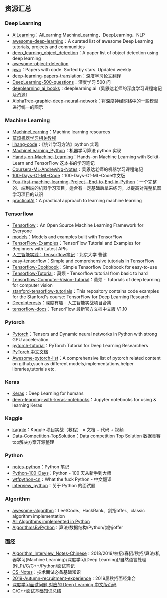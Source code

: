 ## 资源汇总


### Deep Learning
- [AiLearning](https://github.com/apachecn/AiLearning)：AiLearning:MachineLearning、DeepLearning、NLP
- [awesome-deep-learning](https://github.com/ChristosChristofidis/awesome-deep-learning)：A curated list of awesome Deep Learning tutorials, projects and communities
- [deep_learning_object_detection](https://github.com/hoya012/deep_learning_object_detection)：A paper list of object detection using deep learning
- [awesome-object-detection](https://github.com/amusi/awesome-object-detection)
- [pwc](https://github.com/zziz/pwc)：Papers with code. Sorted by stars. Updated weekly
- [deep-learning-papers-translation](https://github.com/SnailTyan/deep-learning-papers-translation)：深度学习论文翻译
- [DeepLearning-500-questions](https://github.com/scutan90/DeepLearning-500-questions)：深度学习 500 问
- [deeplearning_ai_books](https://github.com/fengdu78/deeplearning_ai_books)：deeplearning.ai（吴恩达老师的深度学习课程笔记及资源）
- [AlphaTree-graphic-deep-neural-network](https://github.com/weslynn/AlphaTree-graphic-deep-neural-network)：将深度神经网络中的一些模型进行统一的图示


### Machine Learning
- [MachineLearning](https://github.com/allmachinelearning/MachineLearning)：Machine learning resources
- [莫烦机器学习相关教程](https://github.com/MorvanZhou/tutorials)
- [lihang-code](https://github.com/fengdu78/lihang-code)：《统计学习方法》python 实现
- [MachineLearning_Python](https://github.com/lawlite19/MachineLearning_Python)：机器学习算法 python 实现
- [Hands-on-Machine-Learning](https://github.com/DeqianBai/Hands-on-Machine-Learning)：Hands-on Machine Learning with Scikit-Learn and TensorFlow 这本书的学习笔记
- [Coursera-ML-AndrewNg-Notes](https://github.com/fengdu78/Coursera-ML-AndrewNg-Notes)：吴恩达老师的机器学习课程笔记
- [100-Days-Of-ML-Code](https://github.com/MLEveryday/100-Days-Of-ML-Code)：100-Days-Of-ML-Code中文版
- [You-first-machine-learning-Project--End-to-End-in-Python](https://github.com/DeqianBai/Your-first-machine-learning-Project---End-to-End-in-Python)：一个完整的、端到端的机器学习项目，适合有一定基础后拿来练习，以提高对完整机器学习项目的认识
- [practicalAI](https://github.com/GokuMohandas/practicalAI)：A practical approach to learning machine learning


### Tensorflow
- [Tensorflow](https://github.com/tensorflow/tensorflow)：An Open Source Machine Learning Framework for Everyone
- [models](https://github.com/tensorflow/models)：Models and examples built with TensorFlow
- [TensorFlow-Examples](https://github.com/aymericdamien/TensorFlow-Examples)：TensorFlow Tutorial and Examples for Beginners with Latest APIs
- [人工智能实践：Tensorflow笔记](https://www.icourse163.org/course/PKU-1002536002)：北京大学 曹健
- [easy-tensorflow](https://github.com/easy-tensorflow/easy-tensorflow)：Simple and comprehensive tutorials in TensorFlow
- [Tensorflow-Cookbook](https://github.com/taki0112/Tensorflow-Cookbook)：Simple Tensorflow Cookbook for easy-to-use
- [Tensorflow-Tutorial](https://github.com/MorvanZhou/Tensorflow-Tutorial)：莫烦 - Tensorflow tutorial from basic to hard
- [Tensorflow-Computer-Vision-Tutorial](https://github.com/MorvanZhou/Tensorflow-Computer-Vision-Tutorial)：莫烦 - Tutorials of deep learning for computer vision
- [stanford-tensorflow-tutorials](https://github.com/chiphuyen/stanford-tensorflow-tutorials)：This repository contains code examples for the Stanford's course: TensorFlow for Deep Learning Research
- [DeepInterests](https://github.com/Honlan/DeepInterests)：深度有趣 - 人工智能实战项目合集
- [tensorflow-docs](https://github.com/xitu/tensorflow-docs)：TensorFlow 最新官方文档中文版 V1.10


### Pytorch
- [Pytorch](https://github.com/pytorch/pytorch)：Tensors and Dynamic neural networks in Python with strong GPU acceleration
- [pytorch-tutorial](https://github.com/yunjey/pytorch-tutorial)：PyTorch Tutorial for Deep Learning Researchers
- [PyTorch 中文文档](https://pytorch.apachecn.org/#/)
- [Awesome-pytorch-list](https://github.com/bharathgs/Awesome-pytorch-list)：A comprehensive list of pytorch related content on github,such as different models,implementations,helper libraries,tutorials etc.


### Keras
- [Keras](https://github.com/keras-team/keras)：Deep Learning for humans
- [deep-learning-with-keras-notebooks](https://github.com/erhwenkuo/deep-learning-with-keras-notebooks)：Jupyter notebooks for using & learning Keras


### Kaggle
- [kaggle](https://github.com/apachecn/kaggle)：Kaggle 项目实战（教程） = 文档 + 代码 + 视频
- [Data-Competition-TopSolution](https://github.com/Smilexuhc/Data-Competition-TopSolution)：Data competition Top Solution 数据竞赛top解决方案开源整理


### Python
- [notes-python](https://github.com/lijin-THU/notes-python)：Python 笔记
- [Python-100-Days](https://github.com/jackfrued/Python-100-Days)：Python - 100 天从新手到大师
- [wtfpython-cn](https://github.com/leisurelicht/wtfpython-cn)：What the fuck Python - 中文翻译
- [interview_python](https://github.com/taizilongxu/interview_python)：关于 Python 的面试题


### Algorithm
- [awesome-algorithm](https://github.com/apachecn/awesome-algorithm)：LeetCode、HackRank、剑指offer、classic algorithm implementation
- [All Algorithms implemented in Python](https://github.com/TheAlgorithms/Python)
- [AlgorithmsByPython](https://github.com/Jack-Lee-Hiter/AlgorithmsByPython)：算法/数据结构/Python/剑指offer


### 面经
- [Algorithm_Interview_Notes-Chinese](https://github.com/imhuay/Algorithm_Interview_Notes-Chinese)：2018/2019/校招/春招/秋招/算法/机器学习(Machine Learning)/深度学习(Deep Learning)/自然语言处理(NLP)/C/C++/Python/面试笔记
- [CS-Notes](https://github.com/CyC2018/CS-Notes)：技术面试必备基础知识
- [2019-Autumn-recruitment-experience](https://github.com/zslomo/2019-Autumn-recruitment-experience)：2019届秋招面经集合
- [深度学习面试问题 对应的 Deep Learning 中文版页码](https://github.com/elviswf/DeepLearningBookQA_cn)
- [C/C++面试基础知识总结 ](https://github.com/huihut/interview#cc)

